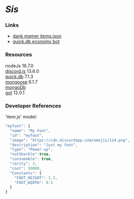 # _Sis_

### Links
- [dank memer items.json](https://raw.githubusercontent.com/DankMemer/dankmemer.lol/rewrite/src/data/itemsData.json)  
- [quick.db economy bot](https://github.com/chxlls/economybot)

### Resources
nodeJs 16.7.0  
[discord.js](https://discord.js.org) 13.6.0  
[quick.db](https://quickdb.js.org) 7.1.3  
[mongoose](https://mongoosejs.com)  6.1.7  
[mongoDb](https://www.mongodb.com)  
[got](https://github.com/sindresorhus/got) 12.0.1


### Developer References
'item.js' model:
```js
"myfoot": {
  "name": "My Foot",
  "id": "myfoot",
  "image": "https://cdn.discordapp.com/emojis/124.png",
  "description": "Just my foot",
  "type": "Power-up",
  "notSharble":true,
  "consumable": true,
  "rarity": 3,
  "cost": 50000,
  "Constants": {
    "FOOT_HEIGHT": 1.2,
    "FOOT_WIDTH": 0.5
  }
}
```
